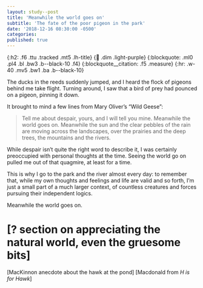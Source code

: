 ```yaml
---
layout: study--post
title: 'Meanwhile the world goes on'
subtitle: 'The fate of the poor pigeon in the park'
date: '2018-12-16 08:30:00 -0500'
categories:
published: true
---
```


{:h2: .f6 .ttu .tracked .mt5 .lh-title}
{:link: .dim .light-purple}
{:blockquote: .ml0 .pl4 .bl .bw3 .b--black-10 .f4}
{:blockquote__citation: .f5 .measure}
{:hr: .w-40 .mv5 .bw1 .ba .b--black-10}

The ducks in the reeds suddenly jumped, and I heard the flock of pigeons behind me take flight. Turning around, I saw that a bird of prey had pounced on a pigeon, pinning it down.

It brought to mind a few lines from Mary Oliver’s “Wild Geese”:

> Tell me about despair, yours, and I will tell you mine.
> Meanwhile the world goes on.
> Meanwhile the sun and the clear pebbles of the rain
> are moving across the landscapes,
> over the prairies and the deep trees,
> the mountains and the rivers.

While despair isn’t quite the right word to describe it, I was certainly preoccupied with personal thoughts at the time. Seeing the world go on pulled me out of that quagmire, at least for a time.

This is why I go to the park and the river almost every day: to remember that, while my own thoughts and feelings and life are valid and so forth, I’m just a small part of a much larger context, of countless creatures and forces pursuing their independent logics.

Meanwhile the world goes on.

# [? section on appreciating the natural world, even the gruesome bits]

[MacKinnon anecdote about the hawk at the pond]
[Macdonald from _H is for Hawk_]
